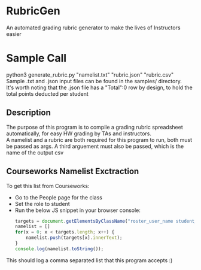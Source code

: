 # RubricGen
An automated grading rubric generator to make the lives of Instructors easier

# Sample Call
python3 generate_rubric.py "namelist.txt" "rubric.json" "rubric.csv" <br>
Sample .txt and .json input files can be found in the samples/ directory. <br>
It's worth noting that the .json file has a "Total":0 row by design, to hold the total points deducted per student <br>

## Description
The purpose of this program is to compile a grading rubric spreadsheet automatically, for easy HW grading by TAs and instructors. <br>
A namelist and a rubric are both required for this program to run, both must be passed as args. A third arguement must also be passed,
which is the name of the output csv

## Courseworks Namelist Exctraction

To get this list from Courseworks: <br>
- Go to the People page for the class <br>
- Set the role to student <br>
- Run the below JS snippet in your browser console: <br>
	```javascript
	targets = document.getElementsByClassName("roster_user_name student_context_card_trigger");
	namelist = []
	for(x = 0; x < targets.length; x++) {
		namelist.push(targets[x].innerText);
	}
	console.log(namelist.toString());
	```
This should log a comma separated list that this program accepts :)